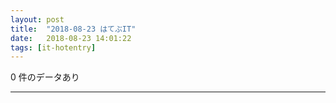```yaml
---
layout: post
title:  "2018-08-23 はてぶIT"
date:   2018-08-23 14:01:22
tags: [it-hotentry]
---
```

0 件のデータあり

<hr>
